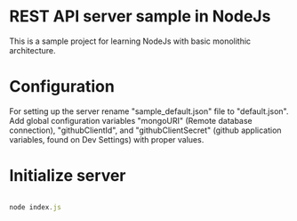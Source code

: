# REST API server sample in NodeJs

This is a sample project for learning NodeJs with basic monolithic architecture. 

# Configuration 

For setting up the server rename "sample_default.json" file to "default.json". Add global configuration variables "mongoURI" (Remote database connection), "githubClientId", and "githubClientSecret" (github application variables, found on Dev Settings) with proper values. 

# Initialize server 

```javascript

node index.js

```
